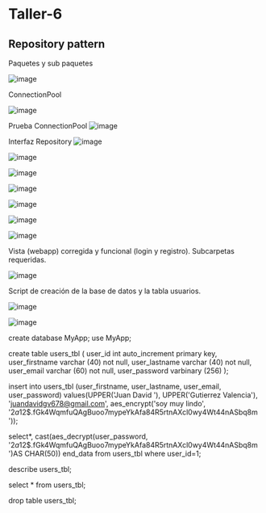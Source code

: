 # Taller-6
## Repository pattern

Paquetes y sub paquetes

![image](https://github.com/JuanGutierrez350/Taller-6/assets/125483059/11218474-5d01-4190-9206-68af57b9a9dd)

ConnectionPool

![image](https://github.com/JuanGutierrez350/Taller-6/assets/125483059/602e859b-a910-4b46-9e14-d9f502f6099e)

Prueba ConnectionPool
![image](https://github.com/JuanGutierrez350/Taller-6/assets/125483059/a2b48aa3-bd55-4f54-9223-f0279765ed12)

Interfaz Repository
![image](https://github.com/JuanGutierrez350/Taller-6/assets/125483059/d8088184-933c-4886-be8c-a5e7de5d74a8)

![image](https://github.com/JuanGutierrez350/Taller-6/assets/125483059/a31203cc-6c72-460e-a4a7-8723a6cb7ccd)

![image](https://github.com/JuanGutierrez350/Taller-6/assets/125483059/1d7665e1-6c76-4e42-a165-c8ed4ca82f49)

![image](https://github.com/JuanGutierrez350/Taller-6/assets/125483059/9cbae6b2-cd4c-431c-b057-2cfe2a1776db)

![image](https://github.com/JuanGutierrez350/Taller-6/assets/125483059/f67be9d2-a023-4f99-9fef-25b797128495)

![image](https://github.com/JuanGutierrez350/Taller-6/assets/125483059/72c2d8c9-2972-4f49-ae5f-57a34f5c585f)

![image](https://github.com/JuanGutierrez350/Taller-6/assets/125483059/812bcdb5-76d0-4582-aed7-57112a0b6377)


Vista (webapp) corregida y funcional (login y registro). Subcarpetas requeridas.

![image](https://github.com/JuanGutierrez350/Taller-6/assets/125483059/cc9584b3-98be-4168-951f-4fcf27169c3f)

Script de creación de la base de datos y la tabla usuarios.

![image](https://github.com/JuanGutierrez350/Taller-6/assets/125483059/bc747885-c3b3-4857-b640-05014bc9ec31)

![image](https://github.com/JuanGutierrez350/Taller-6/assets/125483059/29fd6bf2-6a22-4dbd-909d-bd77fef6a3c8)


create database MyApp;
use MyApp;

create table users_tbl ( 
user_id int auto_increment primary key,
user_firstname varchar (40) not null, 
user_lastname varchar (40) not null,
user_email varchar (60) not null, 
user_password varbinary (256) 
);

 insert into users_tbl (user_firstname, user_lastname, user_email, user_password) 
 values(UPPER('Juan David '), UPPER('Gutierrez Valencia'), 'juandavidgv678@gmail.com',
 aes_encrypt('soy muy lindo', '$2a$12$.fGk4WqmfuQAgBuoo7mypeYkAfa84R5rtnAXcl0wy4Wt44nASbq8m
'));

select*, 
cast(aes_decrypt(user_password, '$2a$12$.fGk4WqmfuQAgBuoo7mypeYkAfa84R5rtnAXcl0wy4Wt44nASbq8m
')AS CHAR(50)) end_data from users_tbl where user_id=1;

describe users_tbl;

select * from users_tbl;

drop table users_tbl;


